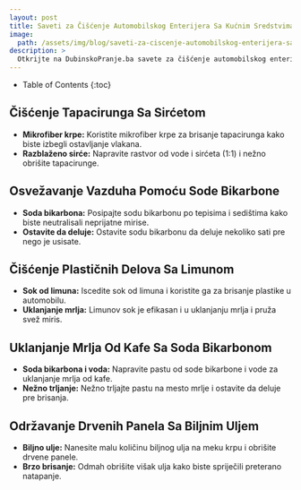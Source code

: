 ```yaml
---
layout: post
title: Saveti za Čišćenje Automobilskog Enterijera Sa Kućnim Sredstvima
image: 
  path: /assets/img/blog/saveti-za-ciscenje-automobilskog-enterijera-sa-kucnim-sredstvima_dubinsko-pranje-ba.png
description: >
  Otkrijte na DubinskoPranje.ba savete za čišćenje automobilskog enterijera pomoću kućnih sredstava. Efikasni trikovi za održavanje svežine i čistoće unutrašnjosti vašeg vozila.
---
```



- Table of Contents
{:toc}


## Čišćenje Tapacirunga Sa Sirćetom

- **Mikrofiber krpe:** Koristite mikrofiber krpe za brisanje tapacirunga kako biste izbegli ostavljanje vlakana.
- **Razblaženo sirće:** Napravite rastvor od vode i sirćeta (1:1) i nežno obrišite tapacirunge.

## Osvežavanje Vazduha Pomoću Sode Bikarbone

- **Soda bikarbona:** Posipajte sodu bikarbonu po tepisima i sedištima kako biste neutralisali neprijatne mirise.
- **Ostavite da deluje:** Ostavite sodu bikarbonu da deluje nekoliko sati pre nego je usisate.

## Čišćenje Plastičnih Delova Sa Limunom

- **Sok od limuna:** Iscedite sok od limuna i koristite ga za brisanje plastike u automobilu.
- **Uklanjanje mrlja:** Limunov sok je efikasan i u uklanjanju mrlja i pruža svež miris.

## Uklanjanje Mrlja Od Kafe Sa Soda Bikarbonom

- **Soda bikarbona i voda:** Napravite pastu od sode bikarbone i vode za uklanjanje mrlja od kafe.
- **Nežno trljanje:** Nežno trljajte pastu na mesto mrlje i ostavite da deluje pre brisanja.

## Održavanje Drvenih Panela Sa Biljnim Uljem

- **Biljno ulje:** Nanesite malu količinu biljnog ulja na meku krpu i obrišite drvene panele.
- **Brzo brisanje:** Odmah obrišite višak ulja kako biste spriječili preterano natapanje.